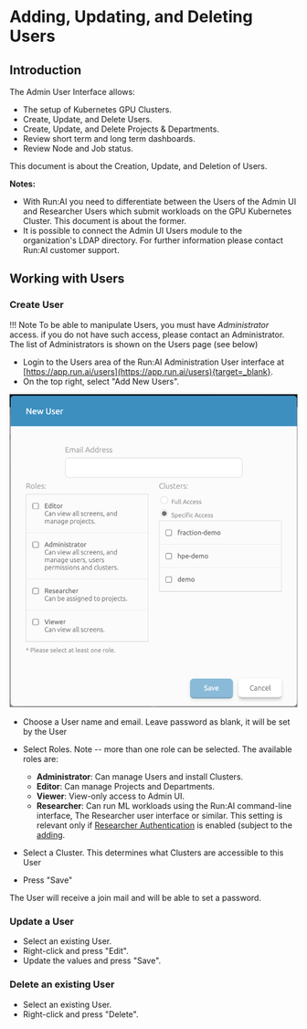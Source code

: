 # Adding, Updating, and Deleting Users

## Introduction

The Admin User Interface allows:

*   The setup of Kubernetes GPU Clusters.
*   Create, Update, and Delete Users.
*   Create, Update, and Delete Projects & Departments.
*   Review short term and long term dashboards.
*   Review Node and Job status.

This document is about the Creation, Update, and Deletion of Users.

__Notes:__

*   With Run:AI you need to differentiate between the Users of the Admin UI and Researcher Users which submit workloads on the GPU Kubernetes Cluster. This document is about the former.
*   It is possible to connect the Admin UI Users module to the organization's LDAP directory. For further information please contact Run:AI customer support.

## Working with Users

### Create User

!!! Note
    To be able to manipulate Users, you must have _Administrator_ access. if you do not have such access, please contact an Administrator. The list of Administrators is shown on the Users page (see below)

*  Login to the Users area of the Run:AI Administration User interface at [https://app.run.ai/users](https://app.run.ai/users){target=_blank}.
*  On the top right, select "Add New Users".

![mceclip2.png](img/mceclip2.png)

*   Choose a User name and email. Leave password as blank, it will be set by the User
*   Select Roles. Note -- more than one role can be selected. The available roles are:
    *  __Administrator__: Can manage Users and install Clusters. 
    *  __Editor__: Can manage Projects and Departments.
    * __Viewer__: View-only access to Admin UI.
    * __Researcher__: Can run ML workloads using the Run:AI command-line interface, The Researcher user interface or similar. This setting is relevant only if [Researcher Authentication](../Cluster-Setup/researcher-authentication.md) is enabled (subject to the [adding](../Working-with-Projects/#create-a-new-project.md).

*   Select a Cluster. This determines what Clusters are accessible to this User
*   Press "Save"

The User will receive a join mail and will be able to set a password. 

### Update a User

*   Select an existing User. 
*   Right-click and press "Edit".
*   Update the values and press "Save".

### Delete an existing User

*   Select an existing User. 
*   Right-click and press "Delete".

 
